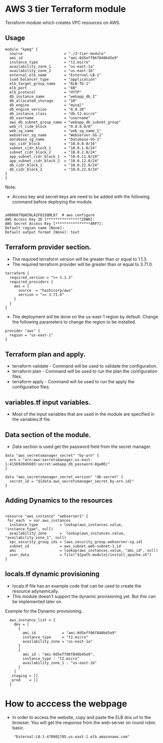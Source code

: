 # AWS 3 tier Terraform module

Terraform module which creates VPC resources on AWS.

## Usage

```hcl
module "kpmg" {
  source                   = "./3-tier-module"
  ami_id                   = "ami-0d5eff06f840b45e9"
  instance_type            = "t2.micro"
  availability_zone_1      = "us-east-1a"
  availability_zone_2      = "us-east-1b"
  external_elb_name        = "External-LB-1"
  load_balancer_type       = "application"
  elb_target_group_name    = "ALB-TG-1"
  elb_port                 = "80"
  elb_protocol             = "HTTP"
  db_instance_name         = "webapp_db_1"
  db_allocated_storage     = "10"
  db_engine                = "mysql"
  db_engine_version        = "8.0.20"
  db_instance_class        = "db.t2.micro"
  db_username              = "username"
  aws_db_subnet_group_name = "webapp_db_subnet_group"
  web_rt_cide_block        = "0.0.0.0/0"
  web_sg_name              = "web_sg_name_1"
  webserver_sg_name        = "Webserver-SG-1"
  database_sg_name         = "Database-SG-1"
  vpc_cidr_block           = "10.0.0.0/16"
  subnet_cidr_block_1      = "10.0.1.0/24"
  subnet_cidr_block_2      = "10.0.2.0/24"
  app_subnet_cidr_block_1  = "10.0.11.0/24"
  app_subnet_cidr_block_2  = "10.0.12.0/24"
  db_cidr_block_1          = "10.0.21.0/24"
  db_cidr_block_2          = "10.0.22.0/24"
}
}
```

Note: 

* Access key and secret keys are need to be added with the following command before deploying the module. 

``` hcl 

a0806879@AINLA2F815QML87  # aws configure                      
AWS Access Key ID [****************ZXWH]: 
AWS Secret Access Key [****************4RP7]: 
Default region name [None]:
Default output format [None]: text

```

## Terraform provider section. 

 * The required terraform version will be  greater than or equal to 1.1.3.
 * The required terraform provider will be greater than or equal to 3.71.0.

```hcl 
terraform {
  required_version = ">= 1.1.3"
  required_providers {
    aws = {
      source  = "hashicorp/aws"
      version = ">= 3.71.0"
    }
  }
}

```

* The deployment will be done on the us-east-1 region by default. Change the following parameters to change the region to be installed. 
```hcl 
provider "aws" {
  region = "us-east-1"
}
```

## Terraform plan and apply.
 
 * terraform validate - Command will be used to validate the configuration. 
 * terraform plan    - Command will be used to run the plan the  configuration files.
 * terraform apply    -  Command will be used to run the apply the  configuration files.

## variables.tf input variables.

* Most of the input variables that are used in the module are specified in the variables.tf file. 

## Data section of the module.

* Data section is used get the password field from the secret manager.

```hcl 
data "aws_secretsmanager_secret" "by-arn" {
  arn = "arn:aws:secretsmanager:us-east-1:415692045603:secret:webapp_db_password-8gw0Ec"
}

data "aws_secretsmanager_secret_version" "db-secret" {
  secret_id = "${data.aws_secretsmanager_secret.by-arn.id}"
}

```

## Adding Dynamics to the resources 

```hcl
 
resource "aws_instance" "webserver1" {
 for_each  = var.aws_instances
  instance_type          = lookup(aws_instances.value, "instance_type", null)     
  availability_zone      =  lookup(aws_instances.value, "availability_zone_1", null)     
  vpc_security_group_ids = [aws_security_group.webserver-sg.id]
  subnet_id              = aws_subnet.web-subnet-1.id
  ami                    = lookup(aws_instances.value, "ami_id", null)               
  user_data              = file("${path.module}/install_apache.sh")
}

```

## locals.tf dynamic provisioning 

* locals.tf file has an example code that can be used to create the resource adynamically.
* This module doesn't support the dynamic provisioning yet. But this can be implemented later on.

Example for the Dynamic provisioning.. 

```hcl 
  aws_instance_list = {
    dev = [
      {
        ami_id            = "ami-0d5eff06f840b45e9"
        instance_type     = "t2.micro"
        availability_zone = "us-east-1a"
      }
      {
        ami_id : "ami-0d5eff06f840b45e9",
        instance_type : "t2.micro"
        availability_zone_1 : "us-east-1b"
      }
    ]
   staging = []
   prod    = []
  }

```

# How to acccess the webpage

* In order to access the website, copy and paste the ELB dns url to the browser. You will get the response from the web-server on round robin basic. 

```hcl 
    "External-LB-1-470801705.us-east-1.elb.amazonaws.com"
```
